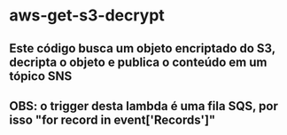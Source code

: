 # aws-get-s3-decrypt

## Este código busca um objeto encriptado do S3, decripta o objeto e publica o conteúdo em um tópico SNS ##

## OBS: o trigger desta lambda é uma fila SQS, por isso "for record in event['Records']" ##
